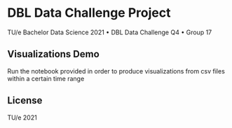 # DBL Data Challenge Project
TU/e Bachelor Data Science 2021 • DBL Data Challenge Q4 • Group 17

## Visualizations Demo
Run the notebook provided in order to produce visualizations from csv files within a certain time range

## License

TU/e 2021

